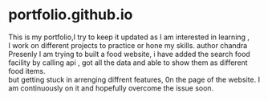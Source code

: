# portfolio.github.io
This is my portfolio,I try to keep it updated  as I am interested in learning ,
<br>
I work on different projects to practice or hone my skills.
author chandra
Presenly I am trying to built  a food website, i have added the search food facility by calling api , got all the data and able to show them as different food items.
<br> but getting stuck in arrenging diffrent features, 0n the page of the website. I am continuously on it and hopefully overcome the issue soon. 

